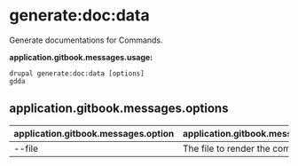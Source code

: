 # generate:doc:data
Generate documentations for Commands.

**application.gitbook.messages.usage:**
```
drupal generate:doc:data [options]
gdda
```

## application.gitbook.messages.options
application.gitbook.messages.option | application.gitbook.messages.details
-------|-------------
--file | The file to render the command data
